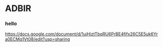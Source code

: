 # ADBIR
### hello
https://docs.google.com/document/d/1uiHiztTbqRU6PrBE4fifx26C5E5uk6Yra0ECMq1Vt08/edit?usp=sharing
